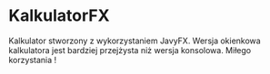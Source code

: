 # KalkulatorFX
Kalkulator stworzony z wykorzystaniem JavyFX. Wersja okienkowa kalkulatora jest bardziej przejżysta niż wersja konsolowa. 
Miłego korzystania !
